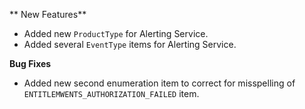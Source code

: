 ** New Features**

* Added new `ProductType` for Alerting Service.
* Added several `EventType` items for Alerting Service.

**Bug Fixes**

* Added new second enumeration item to correct for misspelling of `ENTITLEMWENTS_AUTHORIZATION_FAILED` item.